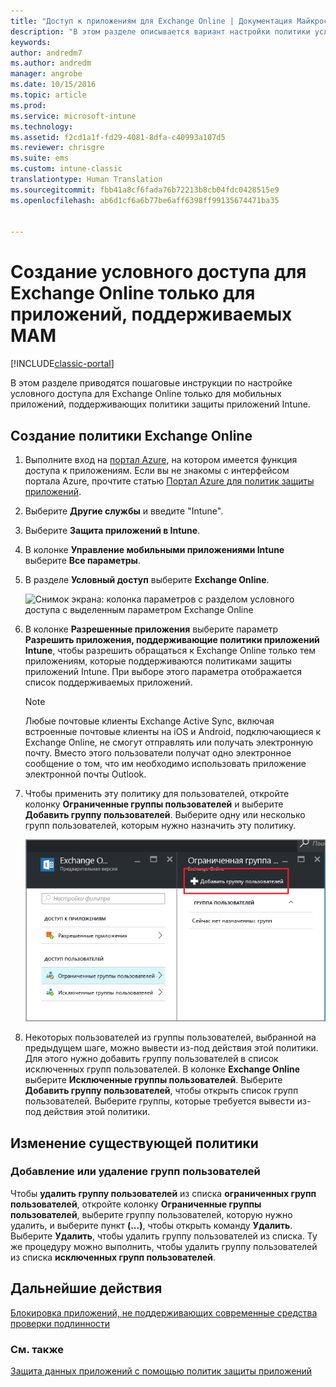 ```yaml
---
title: "Доступ к приложениям для Exchange Online | Документация Майкрософт"
description: "В этом разделе описывается вариант настройки политики условного доступа для приложений MAM."
keywords: 
author: andredm7
ms.author: andredm
manager: angrobe
ms.date: 10/15/2016
ms.topic: article
ms.prod: 
ms.service: microsoft-intune
ms.technology: 
ms.assetid: f2cd1a1f-fd29-4081-8dfa-c40993a107d5
ms.reviewer: chrisgre
ms.suite: ems
ms.custom: intune-classic
translationtype: Human Translation
ms.sourcegitcommit: fbb41a8cf6fada76b72213b8cb04fdc0428515e9
ms.openlocfilehash: ab6d1cf6a6b77be6aff6398ff99135674471ba35


---
```


# <a name="create-an-exchange-online-conditional-access-to-only-allow-apps-supported-by-mam"></a>Создание условного доступа для Exchange Online только для приложений, поддерживаемых MAM

[!INCLUDE[classic-portal](../includes/classic-portal.md)]

В этом разделе приводятся пошаговые инструкции по настройке условного доступа для Exchange Online только для мобильных приложений, поддерживающих политики защиты приложений Intune.


## <a name="create-an-exchange-online-policy"></a>Создание политики Exchange Online
1.  Выполните вход на [портал Azure](https://portal.azure.com), на котором имеется функция доступа к приложениям. Если вы не знакомы с интерфейсом портала Azure, прочтите статью [Портал Azure для политик защиты приложений](azure-portal-for-microsoft-intune-mam-policies.md).

2.  Выберите **Другие службы** и введите "Intune".

3.  Выберите **Защита приложений в Intune**.

4.  В колонке **Управление мобильными приложениями Intune** выберите **Все параметры**.

5.  В разделе **Условный доступ** выберите **Exchange Online**.

    ![Снимок экрана: колонка параметров с разделом условного доступа с выделенным параметром Exchange Online](../media/MAM-conditional-access-1.png)

6. В колонке **Разрешенные приложения** выберите параметр **Разрешить приложения, поддерживающие политики приложений Intune**, чтобы разрешить обращаться к Exchange Online только тем приложениям, которые поддерживаются политиками защиты приложений Intune. При выборе этого параметра отображается список поддерживаемых приложений.

    >[!NOTE]
    >Любые почтовые клиенты Exchange Active Sync, включая встроенные почтовые клиенты на iOS и Android, подключающиеся к Exchange Online, не смогут отправлять или получать электронную почту. Вместо этого пользователи получат одно электронное сообщение о том, что им необходимо использовать приложение электронной почты Outlook.

7. Чтобы применить эту политику для пользователей, откройте колонку **Ограниченные группы пользователей** и выберите **Добавить группу пользователей**. Выберите одну или несколько групп пользователей, которым нужно назначить эту политику.

    ![Снимок экрана: колонка ограниченных групп пользователей с выделенным параметром "Добавить группу пользователей"](../media/mam-ca-add-user-group.png)

8. Некоторых пользователей из группы пользователей, выбранной на предыдущем шаге, можно вывести из-под действия этой политики. Для этого нужно добавить группу пользователей в список исключенных групп пользователей. В колонке **Exchange Online** выберите **Исключенные группы пользователей**. Выберите **Добавить группу пользователей**, чтобы открыть список групп пользователей. Выберите группы, которые требуется вывести из-под действия этой политики.  

## <a name="modify-an-existing-policy"></a>Изменение существующей политики
### <a name="add-or-delete-user-groups"></a>Добавление или удаление групп пользователей

Чтобы **удалить группу пользователей** из списка **ограниченных групп пользователей**, откройте колонку **Ограниченные группы пользователей**, выберите группу пользователей, которую нужно удалить, и выберите пункт **(...)**, чтобы открыть команду **Удалить**. Выберите **Удалить**, чтобы удалить группу пользователей из списка. Ту же процедуру можно выполнить, чтобы удалить группу пользователей из списка **исключенных групп пользователей**.


## <a name="next-steps"></a>Дальнейшие действия
[Блокировка приложений, не поддерживающих современные средства проверки подлинности](block-apps-with-no-modern-authentication.md)
### <a name="see-also"></a>См. также
[Защита данных приложений с помощью политик защиты приложений](protect-app-data-using-mobile-app-management-policies-with-microsoft-intune.md)



<!--HONumber=Feb17_HO2-->


